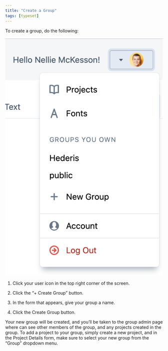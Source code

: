 ```yaml
---
title: "Create a Group"
tags: [typeset]
---
```

 
<html><body><section data-type="chapter" class="hsecchapter" data-hederis-type="hsecchapter" id="create-group" data-pi-attrs="id: create-group; data-tags: typeset;" role="doc-chapter" data-tags="typeset" data-author-name=" " data-book-title=" " title="Create a Group"><p class="hblkp" data-hederis-type="hblkp" id="pIHIstRhu">To create a group, do the following:</p><img data-hederis-type="hblkimg" class="hblkimg" id="pdV3XEJOA" src="/images/creategroup.png" data-img-src="/images/creategroup.png"/><ol class="hwprnumlist" data-hederis-type="hwprnumlist" id="puB1UHgFV"><li class="hblkoli" data-hederis-type="hblkoli" id="li3T5jV3Z5"><p class="hblkoli" data-hederis-type="hblklip" id="pyhVX8DvA">Click your user icon in the top right corner of the screen.</p></li><li class="hblkoli" data-hederis-type="hblkoli" id="li4x6FHrV6"><p class="hblkoli" data-hederis-type="hblklip" id="pLonxcHLo">Click the &#8220;+ Create Group&#8221; button.</p></li><li class="hblkoli" data-hederis-type="hblkoli" id="liMDiMz0RW"><p class="hblkoli" data-hederis-type="hblklip" id="pVW0kp6pD">In the form that appears, give your group a name.</p></li><li class="hblkoli" data-hederis-type="hblkoli" id="liBXXZEWKa"><p class="hblkoli" data-hederis-type="hblklip" id="puN3pHWeb">Click the Create Group button.</p></li></ol><p class="hblkp" data-hederis-type="hblkp" id="pprTSI3Cr">Your new group will be created, and you&#8217;ll be taken to the group admin page where can see other members of the group, and any projects created in the group. To add a project to your group, simply create a new project, and in the Project Details form, make sure to select your new group from the &#8220;Group&#8221; dropdown menu. </p></section></body></html>

